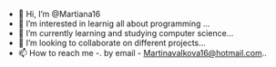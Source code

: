 - 👋 Hi, I’m @Martiana16
- 👀 I’m interested in learnig all about programming ...
- 🌱 I’m currently learning and studying computer science...
- 💞️ I’m looking to collaborate on different projects...
- 📫 How to reach me -. by email - Martinavalkova16@hotmail.com..

<!---
Martiana16/Martiana16 is a ✨ special ✨ repository because its `README.md` (this file) appears on your GitHub profile.
You can click the Preview link to take a look at your changes.
--->
